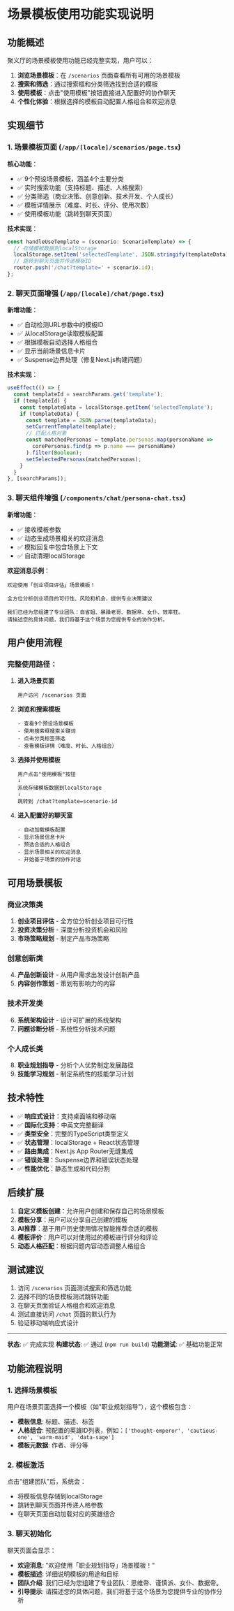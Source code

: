 # 场景模板使用功能实现说明

## 功能概述

聚义厅的场景模板使用功能已经完整实现，用户可以：

1. **浏览场景模板**：在 `/scenarios` 页面查看所有可用的场景模板
2. **搜索和筛选**：通过搜索框和分类筛选找到合适的模板
3. **使用模板**：点击"使用模板"按钮直接进入配置好的协作聊天
4. **个性化体验**：根据选择的模板自动配置人格组合和欢迎消息

## 实现细节

### 1. 场景模板页面 (`/app/[locale]/scenarios/page.tsx`)

**核心功能**：
- ✅ 9个预设场景模板，涵盖4个主要分类
- ✅ 实时搜索功能（支持标题、描述、人格搜索）
- ✅ 分类筛选（商业决策、创意创新、技术开发、个人成长）
- ✅ 模板详情展示（难度、时长、评分、使用次数）
- ✅ 使用模板功能（跳转到聊天页面）

**技术实现**：
```typescript
const handleUseTemplate = (scenario: ScenarioTemplate) => {
  // 存储模板数据到localStorage
  localStorage.setItem('selectedTemplate', JSON.stringify(templateData));
  // 跳转到聊天页面并传递模板ID
  router.push('/chat?template=' + scenario.id);
};
```

### 2. 聊天页面增强 (`/app/[locale]/chat/page.tsx`)

**新增功能**：
- ✅ 自动检测URL参数中的模板ID
- ✅ 从localStorage读取模板配置
- ✅ 根据模板自动选择人格组合
- ✅ 显示当前场景信息卡片
- ✅ Suspense边界处理（修复Next.js构建问题）

**技术实现**：
```typescript
useEffect(() => {
  const templateId = searchParams.get('template');
  if (templateId) {
    const templateData = localStorage.getItem('selectedTemplate');
    if (templateData) {
      const template = JSON.parse(templateData);
      setCurrentTemplate(template);
      // 匹配人格对象
      const matchedPersonas = template.personas.map(personaName => 
        corePersonas.find(p => p.name === personaName)
      ).filter(Boolean);
      setSelectedPersonas(matchedPersonas);
    }
  }
}, [searchParams]);
```

### 3. 聊天组件增强 (`/components/chat/persona-chat.tsx`)

**新增功能**：
- ✅ 接收模板参数
- ✅ 动态生成场景相关的欢迎消息
- ✅ 模拟回复中包含场景上下文
- ✅ 自动清理localStorage

**欢迎消息示例**：
```
欢迎使用「创业项目评估」场景模板！

全方位分析创业项目的可行性、风险和机会，提供专业决策建议

我们已经为您组建了专业团队：自省姐、暴躁老哥、数据帝、女仆、效率狂。
请描述您的具体问题，我们将基于这个场景为您提供专业的协作分析。
```

## 用户使用流程

### 完整使用路径：

1. **进入场景页面**
   ```
   用户访问 /scenarios 页面
   ```

2. **浏览和搜索模板**
   ```
   - 查看9个预设场景模板
   - 使用搜索框搜索关键词
   - 点击分类标签筛选
   - 查看模板详情（难度、时长、人格组合）
   ```

3. **选择并使用模板**
   ```
   用户点击"使用模板"按钮
   ↓
   系统存储模板数据到localStorage
   ↓
   跳转到 /chat?template=scenario-id
   ```

4. **进入配置好的聊天室**
   ```
   - 自动加载模板配置
   - 显示场景信息卡片
   - 预选合适的人格组合
   - 显示场景相关的欢迎消息
   - 开始基于场景的协作对话
   ```

## 可用场景模板

### 商业决策类
1. **创业项目评估** - 全方位分析创业项目可行性
2. **投资决策分析** - 深度分析投资机会和风险
3. **市场策略规划** - 制定产品市场策略

### 创意创新类
4. **产品创新设计** - 从用户需求出发设计创新产品
5. **内容创作策划** - 策划有影响力的内容

### 技术开发类
6. **系统架构设计** - 设计可扩展的系统架构
7. **问题诊断分析** - 系统性分析技术问题

### 个人成长类
8. **职业规划指导** - 分析个人优势制定发展路径
9. **技能学习规划** - 制定系统性的技能学习计划

## 技术特性

- ✅ **响应式设计**：支持桌面端和移动端
- ✅ **国际化支持**：中英文完整翻译
- ✅ **类型安全**：完整的TypeScript类型定义
- ✅ **状态管理**：localStorage + React状态管理
- ✅ **路由集成**：Next.js App Router无缝集成
- ✅ **错误处理**：Suspense边界和错误状态处理
- ✅ **性能优化**：静态生成和代码分割

## 后续扩展

1. **自定义模板创建**：允许用户创建和保存自己的场景模板
2. **模板分享**：用户可以分享自己创建的模板
3. **AI推荐**：基于用户历史使用情况智能推荐合适的模板
4. **模板评价**：用户可以对使用过的模板进行评分和评论
5. **动态人格匹配**：根据问题内容动态调整人格组合

## 测试建议

1. 访问 `/scenarios` 页面测试搜索和筛选功能
2. 选择不同的场景模板测试跳转功能
3. 在聊天页面验证人格组合和欢迎消息
4. 测试直接访问 `/chat` 页面的默认行为
5. 验证移动端响应式设计

---

**状态**: ✅ 完成实现
**构建状态**: ✅ 通过 (`npm run build`)
**功能测试**: ✅ 基础功能正常 

## 功能流程说明

### 1. 选择场景模板
用户在场景页面选择一个模板（如"职业规划指导"），这个模板包含：
- **模板信息**: 标题、描述、标签
- **人格组合**: 预配置的英雄ID列表，例如：`['thought-emperor', 'cautious-one', 'warm-maid', 'data-sage']`
- **模板元数据**: 作者、评分等

### 2. 模板激活
点击"组建团队"后，系统会：
- 将模板信息存储到localStorage
- 跳转到聊天页面并传递人格参数
- 在聊天页面自动加载对应的英雄组合

### 3. 聊天初始化
聊天页面会显示：
- **欢迎消息**: "欢迎使用「职业规划指导」场景模板！"
- **模板描述**: 详细说明模板的用途和目标
- **团队介绍**: 我们已经为您组建了专业团队：思维帝、谨慎派、女仆、数据帝。
- **引导提示**: 请描述您的具体问题，我们将基于这个场景为您提供专业的协作分析 